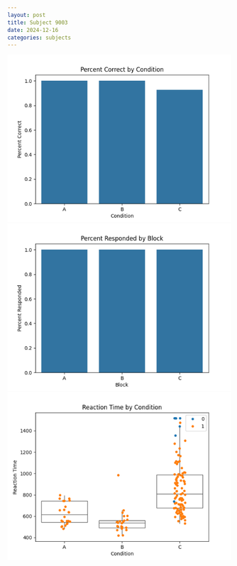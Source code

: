 ```yaml
---
layout: post
title: Subject 9003
date: 2024-12-16
categories: subjects
---
```


![](data/9003/run-7/9003_ATS_percent_correct.png)
![](data/9003/run-7/9003_ATS_percent_responded.png)
![](data/9003/run-7/9003_ATS_rt.png)
